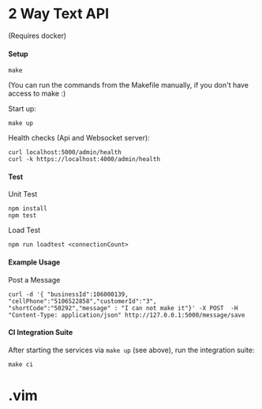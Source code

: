 # 2 Way Text API
(Requires docker)

#### Setup 

```
make 
```

(You can run the commands from the Makefile manually, if you don't have access to make :)


Start up:

```
make up
```

Health checks (Api and Websocket server):

```
curl localhost:5000/admin/health
curl -k https://localhost:4000/admin/health
```

#### Test

Unit Test
```
npm install
npm test
```

Load Test
```
npm run loadtest <connectionCount>
```

#### Example Usage


Post a Message

```
curl -d '{ "businessId":106000139, "cellPhone":"5106522858","customerId":"3", "shortCode":"50292","message" : "I can not make it"}' -X POST  -H "Content-Type: application/json" http://127.0.0.1:5000/message/save
```

#### CI Integration Suite

After starting the services via ```make up``` (see above),
run the integration suite:
```
make ci
```
# .vim
